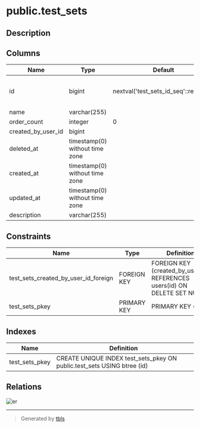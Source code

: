 # public.test_sets

## Description

## Columns

| Name               | Type                           | Default                               | Nullable | Children                                                                                                                                                                                                                                        | Parents                         |
| ------------------ | ------------------------------ | ------------------------------------- | -------- | ----------------------------------------------------------------------------------------------------------------------------------------------------------------------------------------------------------------------------------------------- | ------------------------------- |
| id                 | bigint                         | nextval('test_sets_id_seq'::regclass) | false    | [public.service_test_set](public.service_test_set.md) [public.service_group_test_set](public.service_group_test_set.md) [public.company_order_test_set](public.company_order_test_set.md) [public.package_test_set](public.package_test_set.md) |                                 |
| name               | varchar(255)                   |                                       | false    |                                                                                                                                                                                                                                                 |                                 |
| order_count        | integer                        | 0                                     | false    |                                                                                                                                                                                                                                                 |                                 |
| created_by_user_id | bigint                         |                                       | true     |                                                                                                                                                                                                                                                 | [public.users](public.users.md) |
| deleted_at         | timestamp(0) without time zone |                                       | true     |                                                                                                                                                                                                                                                 |                                 |
| created_at         | timestamp(0) without time zone |                                       | true     |                                                                                                                                                                                                                                                 |                                 |
| updated_at         | timestamp(0) without time zone |                                       | true     |                                                                                                                                                                                                                                                 |                                 |
| description        | varchar(255)                   |                                       | true     |                                                                                                                                                                                                                                                 |                                 |

## Constraints

| Name                                 | Type        | Definition                                                               |
| ------------------------------------ | ----------- | ------------------------------------------------------------------------ |
| test_sets_created_by_user_id_foreign | FOREIGN KEY | FOREIGN KEY (created_by_user_id) REFERENCES users(id) ON DELETE SET NULL |
| test_sets_pkey                       | PRIMARY KEY | PRIMARY KEY (id)                                                         |

## Indexes

| Name           | Definition                                                              |
| -------------- | ----------------------------------------------------------------------- |
| test_sets_pkey | CREATE UNIQUE INDEX test_sets_pkey ON public.test_sets USING btree (id) |

## Relations

![er](public.test_sets.svg)

---

> Generated by [tbls](https://github.com/k1LoW/tbls)
